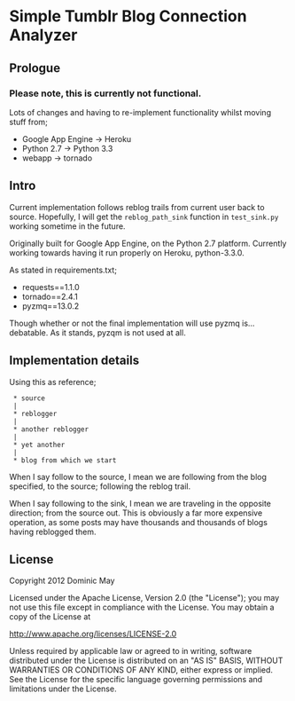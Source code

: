 Simple Tumblr Blog Connection Analyzer
======================================
## Prologue
### Please note, this is currently not functional.
Lots of changes and having to re-implement functionality whilst moving stuff from;
 * Google App Engine -> Heroku
 * Python 2.7 -> Python 3.3
 * webapp -> tornado

## Intro

Current implementation follows reblog trails from current user back to source.
Hopefully, I will get the `reblog_path_sink` function in `test_sink.py` working sometime in the future.

Originally built for Google App Engine, on the Python 2.7 platform.
Currently working towards having it run properly on Heroku, python-3.3.0.

As stated in requirements.txt;
 * requests==1.1.0
 * tornado==2.4.1
 * pyzmq==13.0.2

Though whether or not the final implementation will use pyzmq is... debatable.
As it stands, pyzqm is not used at all.

## Implementation details

Using this as reference;

```
 * source
 |
 * reblogger
 |
 * another reblogger
 |
 * yet another
 |
 * blog from which we start
```
When I say follow to the source, I mean we are following from the blog specified, to the source; following the reblog trail.

When I say following to the sink, I mean we are traveling in the opposite direction; from the source out.
This is obviously a far more expensive operation, as some posts may have thousands and thousands of blogs having reblogged them.


## License

Copyright 2012 Dominic May

Licensed under the Apache License, Version 2.0 (the "License");
you may not use this file except in compliance with the License.
You may obtain a copy of the License at

http://www.apache.org/licenses/LICENSE-2.0

Unless required by applicable law or agreed to in writing, software
distributed under the License is distributed on an "AS IS" BASIS,
WITHOUT WARRANTIES OR CONDITIONS OF ANY KIND, either express or implied.
See the License for the specific language governing permissions and
limitations under the License.
